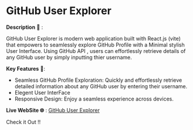 #  GitHub User Explorer

 __Description__ 📝 :    
 
 GitHub User Explorer is modern web application built with React.js (vite) that empowers to seamlessly explore GitHub Profile with a Minimal stylish User Interface.
 Using GitHub API , users can effortlessly retrieve details of any GitHub user by simply inputting thier username. 


__Key Features__ 🔑:

- Seamless GitHub Profile Exploration: Quickly and effortlessly retrieve detailed information about any GitHub user by entering their username.
- Elegent User InterFace
- Responsive Design: Enjoy a seamless experience across devices.



__Live WebSite 🌐__ :  [GitHub User Explorer](https://github-search7.netlify.app/)

Check it Out !!
